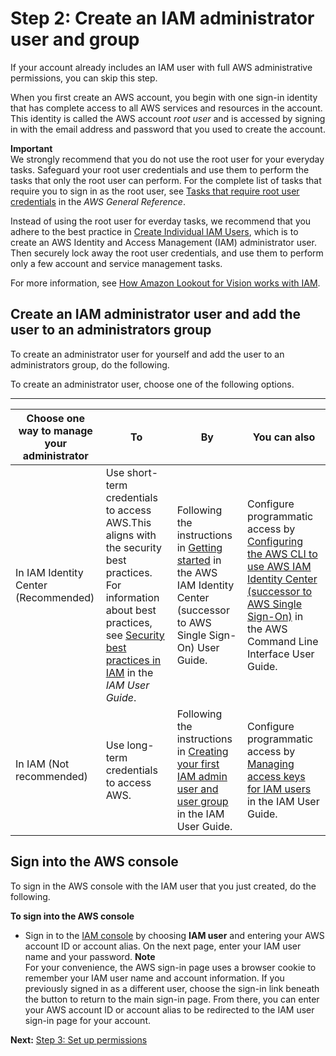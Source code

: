 # Step 2: Create an IAM administrator user and group<a name="su-account-user"></a>

If your account already includes an IAM user with full AWS administrative permissions, you can skip this step\.

When you first create an AWS account, you begin with one sign\-in identity that has complete access to all AWS services and resources in the account\. This identity is called the AWS account *root user* and is accessed by signing in with the email address and password that you used to create the account\.

**Important**  
We strongly recommend that you do not use the root user for your everyday tasks\. Safeguard your root user credentials and use them to perform the tasks that only the root user can perform\. For the complete list of tasks that require you to sign in as the root user, see [Tasks that require root user credentials](https://docs.aws.amazon.com/general/latest/gr/root-vs-iam.html#aws_tasks-that-require-root) in the *AWS General Reference*\.

Instead of using the root user for everday tasks, we recommend that you adhere to the best practice in [Create Individual IAM Users](https://docs.aws.amazon.com/IAM/latest/UserGuide/best-practices.html#create-iam-users), which is to create an AWS Identity and Access Management \(IAM\) administrator user\. Then securely lock away the root user credentials, and use them to perform only a few account and service management tasks\. 

For more information, see [How Amazon Lookout for Vision works with IAM](security_iam_service-with-iam.md)\.

## Create an IAM administrator user and add the user to an administrators group<a name="su-iam-admin-group-user"></a>

To create an administrator user for yourself and add the user to an administrators group, do the following\.

To create an administrator user, choose one of the following options\.


****  

| Choose one way to manage your administrator | To | By | You can also | 
| --- | --- | --- | --- | 
| In IAM Identity Center \(Recommended\) | Use short\-term credentials to access AWS\.This aligns with the security best practices\. For information about best practices, see [Security best practices in IAM](https://docs.aws.amazon.com/IAM/latest/UserGuide/best-practices.html#bp-users-federation-idp) in the *IAM User Guide*\. | Following the instructions in [Getting started](https://docs.aws.amazon.com/singlesignon/latest/userguide/getting-started.html) in the AWS IAM Identity Center \(successor to AWS Single Sign\-On\) User Guide\. | Configure programmatic access by [Configuring the AWS CLI to use AWS IAM Identity Center \(successor to AWS Single Sign\-On\)](https://docs.aws.amazon.com/cli/latest/userguide/cli-configure-sso.html) in the AWS Command Line Interface User Guide\. | 
| In IAM \(Not recommended\) | Use long\-term credentials to access AWS\. | Following the instructions in [Creating your first IAM admin user and user group](https://docs.aws.amazon.com/IAM/latest/UserGuide/getting-started_create-admin-group.html) in the IAM User Guide\. | Configure programmatic access by [Managing access keys for IAM users](https://docs.aws.amazon.com/IAM/latest/UserGuide/id_credentials_access-keys.html) in the IAM User Guide\. | 

## Sign into the AWS console<a name="su-iam-user-signin"></a>

To sign in the AWS console with the IAM user that you just created, do the following\.

**To sign into the AWS console**
+  Sign in to the [IAM console](https://console.aws.amazon.com/iam) by choosing **IAM user** and entering your AWS account ID or account alias\. On the next page, enter your IAM user name and your password\.
**Note**  
For your convenience, the AWS sign\-in page uses a browser cookie to remember your IAM user name and account information\. If you previously signed in as a different user, choose the sign\-in link beneath the button to return to the main sign\-in page\. From there, you can enter your AWS account ID or account alias to be redirected to the IAM user sign\-in page for your account\.

**Next:** [Step 3: Set up permissions](su-setup-permissions.md)